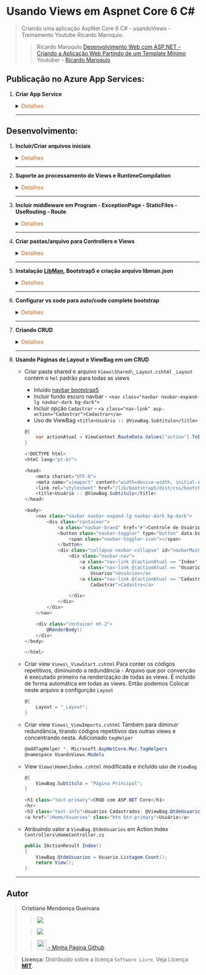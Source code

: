 # Usando Views em Aspnet Core 6 C#

>Criando uma aplicação AspNet Core 6 C# - usandoViews - Treinamento Youtube Ricardo Maroquio. 
> 
>>Ricardo Maroquio [Desenvolvimento Web com ASP.NET - Criando a Aplicação Web Partindo de um Template Mínimo](https://www.youtube.com/watch?v=qom0aOGSDRs&list=PL0YuSuacUEWuN8xnvk2b5yW_koKbkHh_m&index=8)
Youtuber - [Ricardo Maroquio](https://www.youtube.com/@maroquio)

## Publicação no Azure App Services:
1. <span style="color:383E42"><b>Criar App Service</b></span>
    <details><summary><span style="color:Chocolate">Detalhes</span></summary>
    <p>

    1. Inclusão README (estrutura básica), gitignore e imagens para o README
    2. Criação arquivo `global.json`
        ```sh
        dotnet new globaljson --sdk-version 6.0
        ```
    3. Criar Projeto web com template mínimo
        ```sh
        dotnet new web --no-https --framework net6.0
        ```
    </p>

    </details> 

    ---

## Desenvolvimento:
1. <span style="color:383E42"><b>Incluir/Criar arquivos iniciais</b></span>
    <details><summary><span style="color:Chocolate">Detalhes</span></summary>
    <p>

    1. Inclusão README (estrutura básica), gitignore e imagens para o README
    2. Criação arquivo `global.json`
        ```sh
        dotnet new globaljson --sdk-version 6.0
        ```
    3. Criar Projeto web com template mínimo
        ```sh
        dotnet new web --no-https --framework net6.0
        ```
    </p>

    </details> 

    ---

2. <span style="color:383E42"><b>Suporte ao processamento de Views e RuntimeCompilation</b></span>
    <details><summary><span style="color:Chocolate">Detalhes</span></summary>
    <p>

    1. Habilitar RuntimeCompilation - Instalar pacote para que o projeto reflita as alterações feitas imediatamente - Obs.: Somente alterações nas Views
        ```sh
        dotnet add package Microsoft.AspNetCore.Mvc.Razor.RuntimeCompilation --version 6.0.0
        ```
    2. Habilitar suporte ao processamento de views - em Program.cs
    e incluir configuração do RazorRuntime
        ```sh
        // Add services to the container.
        builder.Services.AddControllersWithViews().AddRazorRuntimeCompilation();
        ```
    </p>

    </details> 

    ---

3. <span style="color:383E42"><b>Incluir middleware em Program -  ExceptionPage - StaticFiles - UseRouting - Route</b></span>
    <details><summary><span style="color:Chocolate">Detalhes</span></summary>
    <p>

    ```cs
    var builder = WebApplication.CreateBuilder(args);
    // Add services to the container.
    builder.Services.AddControllersWithViews().AddRazorRuntimeCompilation();

    var app = builder.Build();

    // Detalhes de exceções não tratadas
    // Como é uma aplicação que não será publica num servidor real, sempre mostrará os erros
    app.UseDeveloperExceptionPage();

    app.UseStaticFiles();

    app.UseRouting();

    app.UseAuthorization();

    app.MapControllerRoute(
        name: "default",
        pattern: "{controller=Home}/{action=Index}/{id?}");
    // Mesmo resultado que acima
    //app.MapDefaultControllerRoute();
    app.Run();

    ```
    </p>

    </details> 

    ---



4. <span style="color:383E42"><b>Criar pastas/arquivo para Controllers e Views </b></span>
    <details><summary><span style="color:Chocolate">Detalhes</span></summary>
    <p>

    1. Criar pasta Controllers e arquivo HomeController.cs
        ```cs
        using Microsoft.AspNetCore.Mvc;
        namespace UsandoViews.Controllers
        {
            public class HomeController : Controller
            {
                public IActionResult Index()
                {
                    return View();
                }
            }
        }
        ```
    2. size="2">Criar pastas Views/Home e arquivo Index.cshtml
        ```html
        <!DOCTYPE html>
        <html lang="pt-br">

        <head>
            <meta charset="UTF-8">
            <meta name="viewport" content="width=device-width, initial-scale=1.0">
            <title>Página Principal</title>
        </head>

        <body>
            <h1>Página Principal</h1>
            <p>Bem vindo ao ASP.NET Core 5!</p>
        </body>

        </html>
        ```
    3. Testar
        ```sh
        dotnet run --project .\usandoViews.csproj
        ou
        dotnet run
        ```

    </p>

    </details> 

    ---

5. <span style="color:383E42"><b>Instalação [LibMan](https://learn.microsoft.com/pt-br/aspnet/core/client-side/libman/libman-cli?view=aspnetcore-7.0), Bootstrap5 e criação arquivo libman.json</b></span>
    <details><summary><span style="color:Chocolate">Detalhes</span>
    </summary>
    <p>

    1. Cria arquivo com indicação `libman.json` padrão para onde buscar as bibliotecas - neste caso o jsdelivr - onde encontramos bootrap e outros
        ```sh
        dotnet tool install -g Microsoft.Web.LibraryManager.Cli
        libman init -p jsdelivr
        ```
    2. Instala o bootstrap5 e cria diretorio wwwroot - bibliotecas client side devem fica dentro da pasta lib
        ```sh
        libman install bootstrap -d wwwroot/lib/bootstrap5
        ```
    </p>

    </details> 

    ---

6. <span style="color:383E42"><b>Configurar vs code para auto/code complete bootstrap</b></span>
    <details><summary><span style="color:Chocolate">Detalhes</span></summary>
    <p>

    1. Instale o plugin "IntelliSense for CSS class names in HTML"
        ><font size="2">No vs code pressione shift+ctr+p. Procure por cache - selecione "Cache CSS class definitions"</font>
        para atualizar o cache.
    2. Envolver um trecho de html por algum elemento
        ><font size="2">Selecione o trecho html que deseja -  shift+ctr+p
        procure por "wrap" - Selecione "Emmet: Wrap with Abbreviation" - Informar o elemento.
        Pode configurar uma combinação de teclas para estes comandos:
        shift+ctr+p -> wrap - Emmet: Wrap with Abbreviation - clicar na engrenagem colocar combinação desejada "shift+alt+w"</font>
    </p>

    </details> 

    ---

7. <span style="color:383E42"><b>Criando CRUD</b></span>
    <details><summary><span style="color:Chocolate">Detalhes</span></summary>
    <p>

    1. Criar a `Views/Home/Cadastrar.cshtml`
        ```html
        <!DOCTYPE html>
        <html lang="pt-br">

        <head>
            <meta charset="UTF-8">
            <meta name="viewport" content="width=device-width, initial-scale=1.0">
            <link rel="stylesheet" href="/lib/bootstrap5/dist/css/bootstrap.css">
            <title>Cadastro de Usuário</title>
        </head>

        <body>

            <div class="container">
                <h1 class="text-primary">Cadastro de Usuário</h1>
                <hr>
                <form method="POST" class="w-25" action="">
                    <div class="form-group">
                        <label for="txtNome">Nome:</label><br>
                        <input type="text" class="form-control" name="Nome" id="txtNome">
                    </div>
                    <div class="form-group">
                        <label for="txtEmail">E-mail:</label><br>
                        <input type="text" class="form-control" name="Email" id="txtEmail">
                    </div>
                    <div class="mt-3">
                        <button class="btn btn-primary" type="submit">Salvar</button>
                    </div>
                </form>

            </div>
        </body>

        </html>
        ```
    2. Criar Pasta Models e Modelo/classe `Usuario.cs`
        <font size="2">Cria Modelo com uma lista de usuários que são adicionados no construtor.</font>
        ```cs
        namespace UsandoViews.Models
        {
            public class Usuario
            {
                public int Id { get; set; }
                public string Nome { get; set; }
                public string Email { get; set; }
                private static List<Usuario> listagem = new List<Usuario>();
                // Lista de usuário apenas para consulta
                public static IQueryable<Usuario> Listagem
                {
                    get
                    {
                        return listagem.AsQueryable();
                    }
                }
                
                static Usuario()
                {
                    Usuario.listagem.Add(
                        new Usuario { Id = 1, Nome = "Fulano", Email = "fulano@email.com" });
                    Usuario.listagem.Add(
                        new Usuario { Id = 2, Nome = "Cicrano", Email = "cicrano@email.com" });
                    Usuario.listagem.Add(
                        new Usuario { Id = 3, Nome = "Beltrano", Email = "beltrano@email.com" });
                    Usuario.listagem.Add(
                        new Usuario { Id = 3, Nome = "João", Email = "joao@email.com" });
                    Usuario.listagem.Add(
                        new Usuario { Id = 3, Nome = "Maria", Email = "maria@email.com" });
                }
            }
        }
        ```
    3. Criar IActionResult Cadastrar
        ```cs
        //Parametro id da url é opcional, por isso deve ser do tipo anulável -?-
        //Quando não é passado na rota, esse parametro vai entrar como valor nulo
        public IActionResult Cadastrar(int? id)
        {
            var usuario = new Usuario();
            if (id.HasValue)
            {
                if (Usuario.Listagem.Any(u => u.Id == id))
                    usuario = Usuario.Listagem.Single(u => u.Id == id);
            }
            return View(usuario);
        }
        ```
    4. Testar abrir form sem passar parâmetro (Id) na url - Testar passando parâmetro.
    5. Informar o modelo que a view irá receber e TagHelper em Cadastrar.cshtml:
        <font size="2">
        No topo antes do código html - Cadastrar.cshtml. Melhora o code complete - identifica erro, caso não reconheça o campo como do modelo. Não há necessidade de passar um objeto vazio para view, Pois a view já faz isso automaticamente. Mas deve usar tag helper nos campos</font>

        ```htm
        @model UsandoViews.Models.Usuario
        @addTagHelper *, Microsoft.AspNetCore.Mvc.TagHelpers
        ```
    6. Criar action "Usuarios()" em HomeController.cs:
        <font size="2">Retorna lista de usuários para view Usuarios.cshtml</font>
        ```cs
        public IActionResult Usuarios()
        {
            return View(Usuario.Listagem);
        }
        ```
    7. Criar view Usuarios.cshtml:
        <font size="2">Exibe a lista de usuários e permite edição:</font>
        ```html
        @model IQueryable<UsandoViews.Models.Usuario>
        @addTagHelper *, Microsoft.AspNetCore.Mvc.TagHelpers
        <!DOCTYPE html>
        <html lang="pt-br">

        <head>
            <meta charset="UTF-8">
            <meta name="viewport" content="width=device-width, initial-scale=1.0">
            <link rel="stylesheet" href="/lib/bootstrap5/dist/css/bootstrap.css">
            <title>Usuários</title>
        </head>

        <body>

            <div class="container">
                <h1 class="text-primary">Usuários</h1>
                <hr>
                <a href="/Home/Cadastrar" class="btn btn-primary">Novo Usuário</a>
                <table class="table">
                    <thead>
                        <tr>
                            <th>Nome</th>
                            <th>E-mail</th>
                            <th>Ações</th>
                        </tr>
                    </thead>

                    <tbody>
                        @foreach (var u in Model)
                        {
                            <tr>
                                <td>@u.Nome</td>
                                <td>@u.Email</td>
                                <td>
                                    <a asp-action="Cadastrar" asp-route-id="@u.IdUsuario"
                                        class="btn btn-sm btn-secondary">Alterar</a>
                                </td>
                            </tr>
                        }
                    </tbody>

                </table>
            </div>
        </body>

        </html>
        ```
    8. Adicionar action `Cadastrar` do tipo Post em HomeController.cs:
        <font size="2">Action Responsável por salvar o Usuário - Recebe objeto usuário como parâmetro.</font>
        ```cs
        [HttpPost]
        public IActionResult Cadastrar(Usuario usuario)
        {
            Usuario.Salvar(usuario);
            return RedirectToAction("Usuarios");
        }
        ```
    9. Adicionar metodo "Salvar" em Usuario.cs:
        <font size="2">Método responsável por adicionar objeto na lista de Usuários.</font>
        ```cs
        public static void Salvar(Usuario usuario)
        {
            var usuarioExistente = Usuario.listagem.Find(u => u.IdUsuario == usuario.IdUsuario);
            if (usuarioExistente != null)
            {
                usuarioExistente.Nome = usuario.Nome;
                usuarioExistente.Email = usuario.Email;
            }
            else
            {
                int maiorId = Usuario.Listagem.Max(u => u.IdUsuario);
                usuario.IdUsuario = maiorId + 1;
                Usuario.listagem.Add(usuario);
            }
        }
        ```
    10. Adicionar botão "Ecluir" junto ao botão salvar view Usuarios.cshtml:
        <font size="2">Método responsável por adicionar objeto na lista de Usuários.</font>
        ```html
        <a asp-action="Excluir" asp-route-id="@u.IdUsuario" class="btn btn-sm btn-danger">Excluir</a>
        ```
    11. Método responsáve pela exclusão do usuários da lista:
        ```cs
        public static void Excluir(int IdUsuario)
        {
            var usuarioExistente = Usuario.listagem.Find(u => u.IdUsuario == IdUsuario);
            if (usuarioExistente != null)
            {
                Usuario.listagem.Remove(usuarioExistente);
            }
        }
        ```
    12. Adicionar action "Excluir" do tipo Get e Post ao HomeController.cs:
        <font size="2">Método do tipo Get exibe a view "Excluir" logo após clicar em "Excluir" no usuário na tabela - Ao confirmar, executa o submit - que usa o método do tipo Post, que então efetua a exclusão.</font>
        ```cs
        [HttpGet]
        public IActionResult Excluir(int? id)
        {
            var usuario = new Usuario();
            if (id.HasValue && Usuario.Listagem.Any(u => u.IdUsuario == id))
            {
                usuario = Usuario.Listagem.Single(u => u.IdUsuario == id);
                return View(usuario);
            }
            return RedirectToAction("Usuarios");
        }

        [HttpPost]
        public IActionResult Excluir(Usuario usuario)
        {
            Usuario.Excluir(usuario.IdUsuario);
            return RedirectToAction("Usuarios");
        }
        ```
    </p>

    </details> 
    
    ---

8. <span style="color:383E42"><b>Usando Páginas de Layout e ViewBag em um CRUD</b></span>
    <!-- <details><summary><span style="color:Chocolate">Detalhes</span></summary> -->
    <p>

    - Criar pasta shared e arquivo `Views\Shared\_Layout.cshtml`
        `_Layout` contém o `hml` padrão para todas as views
        - Inluído [navbar bootstrap5](https://getbootstrap.com/docs/5.0/components/navbar/)
        - Incluir fundo escuro navbar - `<nav class="navbar navbar-expand-lg navbar-dark bg-dark">`
        - Incluir opção `Cadastrar` - `<a class="nav-link" asp-action="Cadastrar">Cadastrar</a>`
        - Uso de ViewBag `<title>Usuário :: @ViewBag.Subtitulo</title>`
        ```c#
        @{
            var actionAtual = ViewContext.RouteData.Values["action"].ToString();
        }

        <!DOCTYPE html>
        <html lang="pt-br">

        <head>
            <meta charset="UTF-8">
            <meta name="viewport" content="width=device-width, initial-scale=1.0">
            <link rel="stylesheet" href="/lib/bootstrap5/dist/css/bootstrap.css">
            <title>Usuário :: @ViewBag.Subtitulo</title>
        </head>

        <body>
            <nav class="navbar navbar-expand-lg navbar-dark bg-dark">
                <div class="container">
                    <a class="navbar-brand" href="#">Controle de Usuários</a>
                    <button class="navbar-toggler" type="button" data-bs-toggle="collapse" data-bs-target="#navbarMain">
                        <span class="navbar-toggler-icon"></span>
                    </button>
                    <div class="collapse navbar-collapse" id="navbarMain">
                        <div class="navbar-nav">
                            <a class="nav-link @(actionAtual == "Index" ? "active" : "")" asp-action="Index">Home</a>
                            <a class="nav-link @(actionAtual == "Usuarios" ? "active" : "")"" asp-action="
                                Usuarios">Usuários</a>
                            <a class="nav-link @(actionAtual == "Cadastrar" ? "active" : "")"" asp-action="
                                Cadastrar">Cadastro</a>

                        </div>
                    </div>
                </div>
            </nav>

            <div class="container mt-2">
                @RenderBody()
            </div>
        </body>

        </html>
        ```
    - Criar view `Views\_ViewStart.cshtml` 
        Para conter os códigos repetitivos, diminuindo a redundância - Arquivo que por convenção é executado primeiro na renderização de todas as views.
        É incluído de forma automática em todas as views. Então podemos Colocar neste arquivo a configurção `Layout`
        ```C#
        @{
            Layout = "_Layout";
        }
        ```
    
    - Criar view `Views\_ViewImports.cshtml` 
        Também para diminuir redundância, tirando códigos repetitivos das outras views e concentrando nesta.
        Adicionado `tagHelper`
        ```C#
        @addTagHelper *, Microsoft.AspNetCore.Mvc.TagHelpers
        @namespace UsandoViews.Models
        ```

    - View `Views\Home\Index.cshtml` modificada e incluído uso de `ViewBag`
        ```C#
        @{
            ViewBag.Subtitulo = "Página Principal";
        }

        <h1 class="text-primary">CRUD com ASP.NET Core</h1>
        <hr>
        <h3 class="text-info">Usuários Cadastrados: @ViewBag.QtdeUsuarios</h3>
        <a href="/Home/Usuarios" class="btn btn-primary">Usuário</a>
        ```

    - Atribuindo valor a  `ViewBag.QtdeUsuarios` em Action Index `Controllers\HomeController.cs`
        ```C#
        public IActionResult Index()
        {
            ViewBag.QtdeUsuarios = Usuario.Listagem.Count();
            return View();
        }
        ```
    </p>

    </details> 
    
    ---

## Autor
><span style="color:383E42"><b>Cristiano Mendonça Gueivara</b> </span>
>
>>[<img src="https://sspectro.github.io/images/githubIcon.png">](https://github.com/sspectro "Meu perfil no github")
>
>><a href="https://linkedin.com/in/cristiano-m-gueivara/"><img src="https://sspectro.github.io/images/linkedinIcon.png"></a> 
>
>>[<img src="https://sspectro.github.io/images/cristiano.jpg" height="25" width="25"> - Minha Página Github](https://sspectro.github.io/#home "Minha Página no github")<br>

><span style="color:383E42"><b>Licença:</b> </span> Distribuído sobre a licença `Software Livre`. Veja Licença **[MIT](https://github.com/sspectro/Net-Core6-Com-Bootstrap5/blob/main/LICENSE)**.
